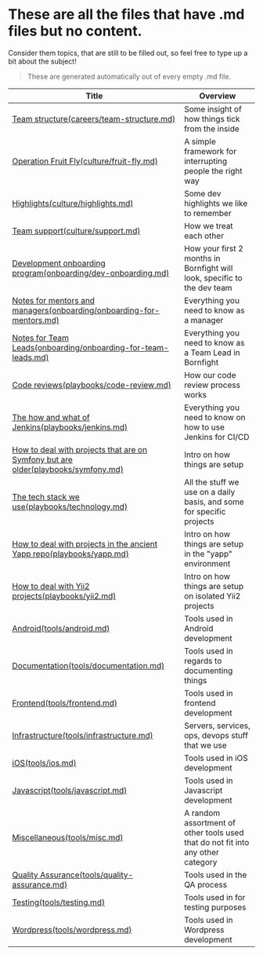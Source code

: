 # These are all the files that have .md files but no content.

Consider them topics, that are still to be filled out, so feel free to type up a bit about the subject!

> These are generated automatically out of every empty .md file.

| Title                                                                                                        | Overview                                                                        |
| ------------------------------------------------------------------------------------------------------------ | ------------------------------------------------------------------------------- |
| [Team structure(careers/team-structure.md)](careers/team-structure.md)                                       | Some insight of how things tick from the inside                                 |
| [Operation Fruit Fly(culture/fruit-fly.md)](culture/fruit-fly.md)                                            | A simple framework for interrupting people the right way                        |
| [Highlights(culture/highlights.md)](culture/highlights.md)                                                   | Some dev highlights we like to remember                                         |
| [Team support(culture/support.md)](culture/support.md)                                                       | How we treat each other                                                         |
| [Development onboarding program(onboarding/dev-onboarding.md)](onboarding/dev-onboarding.md)                 | How your first 2 months in Bornfight will look, specific to the dev team        |
| [Notes for mentors and managers(onboarding/onboarding-for-mentors.md)](onboarding/onboarding-for-mentors.md) | Everything you need to know as a manager                                        |
| [Notes for Team Leads(onboarding/onboarding-for-team-leads.md)](onboarding/onboarding-for-team-leads.md)     | Everything you need to know as a Team Lead in Bornfight                         |
| [Code reviews(playbooks/code-review.md)](playbooks/code-review.md)                                           | How our code review process works                                               |
| [The how and what of Jenkins(playbooks/jenkins.md)](playbooks/jenkins.md)                                    | Everything you need to know on how to use Jenkins for CI/CD                     |
| [How to deal with projects that are on Symfony but are older(playbooks/symfony.md)](playbooks/symfony.md)    | Intro on how things are setup                                                   |
| [The tech stack we use(playbooks/technology.md)](playbooks/technology.md)                                    | All the stuff we use on a daily basis, and some for specific projects           |
| [How to deal with projects in the ancient Yapp repo(playbooks/yapp.md)](playbooks/yapp.md)                   | Intro on how things are setup in the "yapp" environment                         |
| [How to deal with Yii2 projects(playbooks/yii2.md)](playbooks/yii2.md)                                       | Intro on how things are setup on isolated Yii2 projects                         |
| [Android(tools/android.md)](tools/android.md)                                                                | Tools used in Android development                                               |
| [Documentation(tools/documentation.md)](tools/documentation.md)                                              | Tools used in regards to documenting things                                     |
| [Frontend(tools/frontend.md)](tools/frontend.md)                                                             | Tools used in frontend development                                              |
| [Infrastructure(tools/infrastructure.md)](tools/infrastructure.md)                                           | Servers, services, ops, devops stuff that we use                                |
| [iOS(tools/ios.md)](tools/ios.md)                                                                            | Tools used in iOS development                                                   |
| [Javascript(tools/javascript.md)](tools/javascript.md)                                                       | Tools used in Javascript development                                            |
| [Miscellaneous(tools/misc.md)](tools/misc.md)                                                                | A random assortment of other tools used that do not fit into any other category |
| [Quality Assurance(tools/quality-assurance.md)](tools/quality-assurance.md)                                  | Tools used in the QA process                                                    |
| [Testing(tools/testing.md)](tools/testing.md)                                                                | Tools used in for testing purposes                                              |
| [Wordpress(tools/wordpress.md)](tools/wordpress.md)                                                          | Tools used in Wordpress development                                             |
